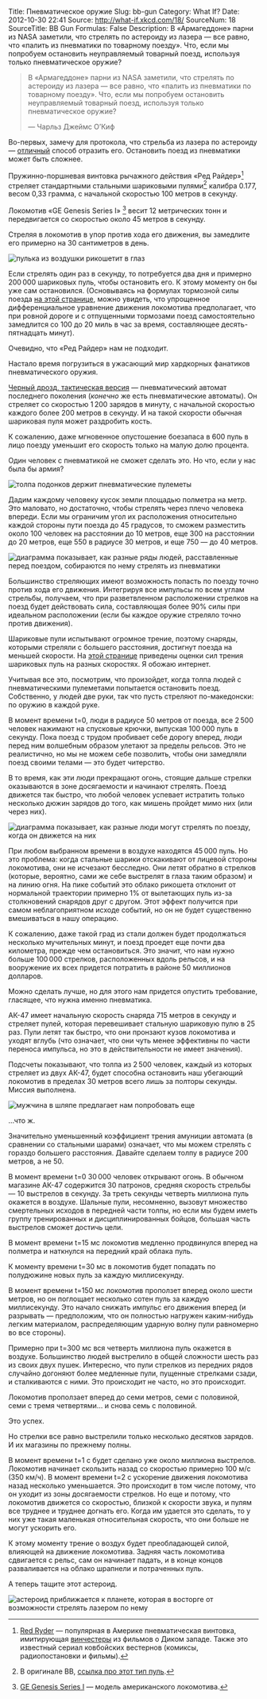 Title: Пневматическое оружие
Slug: bb-gun
Category: What If?
Date: 2012-10-30 22:41
Source: http://what-if.xkcd.com/18/
SourceNum: 18
SourceTitle: BB Gun
Formulas: False
Description: В «Армагеддоне» парни из NASA заметили, что стрелять по астероиду из лазера — все равно, что «палить из пневматики по товарному поезду». Что, если мы попробуем остановить неуправляемый товарный поезд, используя только пневматическое оружие?

> В «Армагеддоне» парни из NASA заметили, что стрелять по астероиду из лазера — все равно, что «палить из пневматики по товарному поезду». Что, если мы попробуем остановить неуправляемый товарный поезд, используя только пневматическое оружие?
>
> — Чарльз Джеймс О’Киф

Во-первых, замечу для протокола, что стрельба из лазера по астероиду — [отличный](http://proceedings.aip.org/resource/2/apcpcs/664/1/509_1?bypassSSO=1) способ отразить его. Остановить поезд из пневматики может быть сложнее.

Пружинно-поршневая винтовка рычажного действия «Ред Райдер»[^1] стреляет стандартными стальными шариковыми пулями[^2] калибра 0.177, весом 0,33 грамма, с начальной скоростью 100 метров в секунду.

Локомотив «GE Genesis Series I» [^3] весит 12 метрических тонн и передвигается со скоростью около 45 метров в секунду.

Стреляя в локомотив в упор против хода его движения, вы замедлите его примерно на 30 сантиметров в день.

![](/uploads/018-bb-gun/bb_1shot_ru.png "пулька из воздушки рикошетит в глаз")

Если стрелять один раз в секунду, то потребуется два дня и примерно 200&thinsp;000 шариковых пуль, чтобы остановить его. К этому моменту он бы уже сам остановился. (Основываясь на формулах тормозной силы поезда [на этой странице](https://pantherfile.uwm.edu/horowitz/www/PropulsionResistance.html), можно увидеть, что упрощенное дифференциальное уравнение движения локомотива предполагает, что при ровной дороге и с отпущенными тормозами поезд самостоятельно замедлится со 100 до 20 миль в час за время, составляющее десять-пятнадцать минут).

Очевидно, что «Ред Райдер» нам не подходит.

Настало время погрузиться в ужасающий мир хардкорных фанатиков пневматического оружия.

[Черный дрозд, тактическая версия](http://www.drozdmax.com/bb-machine-guns/tactical-edition-blackbird.html) — пневматический автомат последнего поколения (_конечно_ же есть пневматические автоматы). Он стреляет со скоростью 1&thinsp;200 зарядов в минуту, с начальной скоростью каждого более 200 метров в секунду. И на такой скорости обычная шариковая пуля может раздробить кость.

К сожалению, даже мгновенное опустошение боезапаса в 600 пуль в лицо поезду уменьшит его скорость только на малую долю процента.

Один человек с пневматикой не сможет сделать это. Но что, если у нас была бы армия?

![](/uploads/018-bb-gun/bb_army.png "толпа подонков держит пневматические пулеметы")

Дадим каждому человеку кусок земли площадью полметра на метр. Это маловато, но достаточно, чтобы стрелять через плечо человека впереди. Если мы ограничим угол их расположения относительно каждой стороны пути поезда до 45 градусов, то сможем разместить около 100 человек на расстоянии до 10 метров, еще 300 на расстоянии до 20 метров, еще 550 в радиусе 30 метров, и еще 750 — до 40 метров.

![](/uploads/018-bb-gun/bb_layout_ru.png "диаграмма показывает, как разные ряды людей, расставленные перед поездом, собираются по нему стрелять из пневматики")

Большинство стреляющих имеют возможность попасть по поезду точно против хода его движения. Интегрируя все импульсы по всем углам стрельбы, получаем, что при разветвленном расположении стрелков на поезд будет действовать сила, составляющая более 90% силы при идеальном расположении (если бы каждое оружие стреляло точно против движения).

Шариковые пули испытывают огромное трение, поэтому снаряды, которыми стреляли с большего расстояния, достигнут поезда на меньшей скорости. На [этой странице](http://www.swatairsoft.eu/37.html) приведены оценки сил трения шариковых пуль на разных скоростях. Я обожаю интернет.

Учитывая все это, посмотрим, что произойдет, когда толпа людей с пневматическими пулеметами попытается остановить поезд. Собственно, у людей две руки, так что пусть стреляют по-македонски: по оружию в каждой руке.

В момент времени t=0, люди в радиусе 50 метров от поезда, все 2&thinsp;500 человек нажимают на спусковые крючки, выпуская 100&thinsp;000 пуль в секунду. Пока поезд с трудом пробивает себе дорогу вперед, люди перед ним волшебным образом улетают за пределы рельсов. Это не реалистично, но мы не можем себе позволить, чтобы они замедляли поезд своими телами — это будет читерство.

В то время, как эти люди прекращают огонь, стоящие дальше стрелки оказываются в зоне досягаемости и начинают стрелять. Поезд движется так быстро, что любой человек успевает истратить только несколько дюжин зарядов до того, как мишень пройдет мимо них (или через них).

![](/uploads/018-bb-gun/bb_moving_ru.png "диаграмма показывает, как разные люди могут стрелять по поезду, когда он движется на них")

При любом выбранном времени в воздухе находятся 45&thinsp;000 пуль. Но это проблема: когда стальные шарики отскакивают от лицевой стороны локомотива, они не исчезают бесследно. Они летят обратно в стрелков (которые, вероятно, сами же себе выстрелят в глаза таким образом) и на линию огня. На пике событий это облако рикошета отклонит от нормальной траектории примерно 1% от вылетающих пуль из-за столкновений снарядов друг с другом. Этот эффект получится при самом неблагоприятном исходе событий, но он не будет существенно вмешиваться в нашу операцию.

К сожалению, даже такой град из стали должен будет продолжаться несколько мучительных минут, и поезд проедет еще почти два километра, прежде чем остановиться. Это значит, что нам нужно больше 100&thinsp;000 стрелков, расположенных вдоль рельсов, и на вооружение их всех придется потратить в районе 50 миллионов долларов.

Можно сделать лучше, но для этого нам придется опустить требование, гласящее, что нужна именно пневматика.

АК-47 имеет начальную скорость снаряда 715 метров в секунду и стреляет пулей, которая перевешивает стальную шариковую пулю в 25 раз. Пули летят так быстро, что они пронзают кузов локомотива и уходят вглубь (что означает, что они чуть менее эффективны по части переноса импульса, но это в действительности не имеет значения).

Подсчеты показывают, что толпа из 2&thinsp;500 человек, каждый из которых стреляет из двух АК-47, будет способна остановить наш убегающий локомотив в пределах 30 метров всего лишь за полторы секунды. Миссия выполнена.

![](/uploads/018-bb-gun/bb_more_ru.png "мужчина в шляпе предлагает нам попробовать еще")

…что ж.

Значительно уменьшенный коэффициент трения амуниции автомата (в сравнении со стальными шарами) означает, что мы можем стрелять с гораздо большего расстояния. Давайте сделаем толпу в радиусе 200 метров, а не 50.

В момент времени t=0 30&thinsp;000 человек открывают огонь. В обычном магазине АК-47 содержится 30 патронов, средняя скорость стрельбы — 10 выстрелов в секунду. За треть секунды четверть миллиона пуль окажется в воздухе. Шальные пули, несомненно, вызовут множество смертельных исходов в передней части толпы, но если мы будем иметь группу тренированных и дисциплинированных бойцов, большая часть выстрелов сможет достичь цели.

В момент времени t=15 мс локомотив медленно продвинулся вперед на полметра и наткнулся на передний край облака пуль.

К моменту времени t=30 мс в локомотив будет попадать по полудюжине новых пуль за каждую миллисекунду.

В момент времени t=150 мс локомотив проползет вперед около шести метров, но он поглощает несколько сотен пуль за каждую миллисекунду. Это начало снижать импульс его движения вперед (и разрывать — предположим, что он полностью нагружен каким-нибудь легким материалом, распределяющим ударную волну пули равномерно во все стороны).

Примерно при t=300 мс вся четверть миллиона пуль окажется в воздухе. Большинство людей выстрелило в общей сложности шесть раз из своих двух пушек. Интересно, что пули стрелков из передних рядов случайно догоняют более медленные пули, пущенные стрелками сзади, и сталкиваются с ними. Это происходит не часто, но это происходит.

Локомотив проползает вперед до семи метров, семи с половиной, семи с тремя четвертями… и снова семь с половиной.

Это успех.

Но стрелки все равно выстрелили только несколько десятков зарядов. И их магазины по прежнему полны.

В момент времени t=1 с будет сделано уже около миллиона выстрелов. Локомотив начинает скользить назад со скоростью примерно 100 м/с (350 км/ч). В момент времени t=2 с ускорение движения локомотива назад несколько уменьшается. Это происходит в том числе потому, что он уходит из зоны досягаемости стрелков. Но еще и потому, что локомотив движется со скоростью, близкой к скорости звука, и пулям все труднее и труднее догнать его. Когда им удается это сделать, то у них уже такая маленькая относительная скорость, что они больше не могут ускорить его.

К этому моменту трение о воздух будет преобладающей силой, влияющей на движение локомотива. Задняя часть локомотива сдвигается с рельс, сам он начинает падать, и в конце концов разваливается на облако шрапнели и потраченных пуль.

А теперь тащите этот астероид.

![](/uploads/018-bb-gun/bb_asteroid_ru.png "астероид приближается к планете, которая в восторге от возможности стрелять лазером по нему")

[^1]: [Red Ryder](http://en.wikipedia.org/wiki/Red_Ryder_BB_Gun) — популярная в Америке пневматическая винтовка, имитирующая [винчестеры](http://ru.wikipedia.org/wiki/Винчестер_(винтовка)) из фильмов о Диком западе. Также это известный сериал ковбойских вестернов (комиксы, радиопостановки и фильмы).
[^2]: В оригинале BB, [ссылка про этот тип пуль](http://shooting-ua.com/arm-books/arm_book_99.htm#2).
[^3]: [GE Genesis Series I](http://en.wikipedia.org/wiki/GE_Genesis) — модель американского локомотива.
